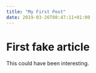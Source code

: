 ```yaml
---
title: "My First Post"
date: 2019-03-26T08:47:11+01:00
---
```


# First fake article

This could have been interesting.
